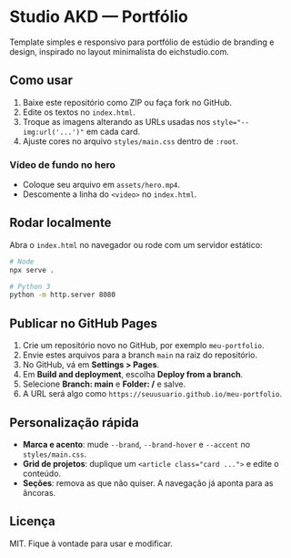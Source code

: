 # Studio AKD — Portfólio

Template simples e responsivo para portfólio de estúdio de branding e design, inspirado no layout minimalista do eichstudio.com.

## Como usar

1. Baixe este repositório como ZIP ou faça fork no GitHub.
2. Edite os textos no `index.html`.
3. Troque as imagens alterando as URLs usadas nos `style="--img:url('...')"` em cada card.
4. Ajuste cores no arquivo `styles/main.css` dentro de `:root`.

### Vídeo de fundo no hero
- Coloque seu arquivo em `assets/hero.mp4`.
- Descomente a linha do `<video>` no `index.html`.

## Rodar localmente
Abra o `index.html` no navegador ou rode com um servidor estático:

```bash
# Node
npx serve .

# Python 3
python -m http.server 8080
```

## Publicar no GitHub Pages

1. Crie um repositório novo no GitHub, por exemplo `meu-portfolio`.
2. Envie estes arquivos para a branch `main` na raiz do repositório.
3. No GitHub, vá em **Settings > Pages**.
4. Em **Build and deployment**, escolha **Deploy from a branch**.
5. Selecione **Branch: main** e **Folder: /** e salve.
6. A URL será algo como `https://seuusuario.github.io/meu-portfolio`.

## Personalização rápida

- **Marca e acento**: mude `--brand`, `--brand-hover` e `--accent` no `styles/main.css`.
- **Grid de projetos**: duplique um `<article class="card ...">` e edite o conteúdo.
- **Seções**: remova as que não quiser. A navegação já aponta para as âncoras.

## Licença
MIT. Fique à vontade para usar e modificar.
